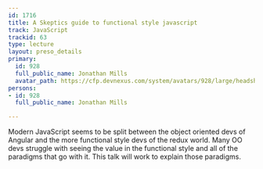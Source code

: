 ```yaml
---
id: 1716
title: A Skeptics guide to functional style javascript
track: JavaScript
trackid: 63
type: lecture
layout: preso_details
primary:
  id: 928
  full_public_name: Jonathan Mills
  avatar_path: https://cfp.devnexus.com/system/avatars/928/large/headshot.jpg?1507834298
persons:
- id: 928
  full_public_name: Jonathan Mills

---
```

Modern JavaScript seems to be split between the object oriented devs of Angular and the more functional style devs of the redux world. Many OO devs struggle with seeing the value in the functional style and all of the paradigms that go with it. This talk will work to explain those paradigms.